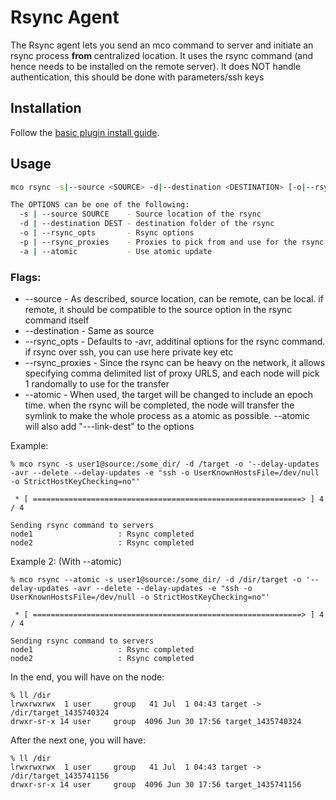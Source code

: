 # Rsync Agent
The Rsync agent lets you send an mco command to server and initiate an rsync process **from** centralized location.
It uses the rsync command (and hence needs to be installed on the remote server).
It does NOT handle authentication, this should be done with parameters/ssh keys

## Installation

Follow the [basic plugin install guide](http://projects.puppetlabs.com/projects/mcollective-plugins/wiki/InstalingPlugins).

## Usage
``` bash
mco rsync -s|--source <SOURCE> -d|--destination <DESTINATION> [-o|--rsync_opts <OPTIONS>] [-a|--atomic]

The OPTIONS can be one of the following:
  -s | --source SOURCE    - Source location of the rsync
  -d | --destination DEST - destination folder of the rsync
  -o | --rsync_opts       - Rsync options
  -p | --rsync_proxies    - Proxies to pick from and use for the rsync
  -a | --atomic           - Use atomic update
```
### Flags:
 + --source - As described, source location, can be remote, can be local. if remote, it should 
  be compatible to the source option in the rsync command itself
 + --destination - Same as source
 + --rsync_opts - Defaults to -avr, additinal options for the rsync command. if rsync over ssh, you can use here private key etc
 + --rsync_proxies - Since the rsync can be heavy on the network, it allows specifying comma delimited list of proxy URLS, and each 
  node will pick 1 randomally to use for the transfer
 + --atomic - When used, the target will be changed to include an epoch time. when the rsync will be completed, the node
  will transfer the symlink to make the whole process as a atomic as possible. --atomic will also add "---link-dest" to the options
 

Example:
```
% mco rsync -s user1@source:/some_dir/ -d /target -o '--delay-updates -avr --delete --delay-updates -e "ssh -o UserKnownHostsFile=/dev/null -o StrictHostKeyChecking=no"'

 * [ ============================================================> ] 4 / 4

Sending rsync command to servers
node1                   : Rsync completed
node2                   : Rsync completed
```

Example 2: (With --atomic)
```
% mco rsync --atomic -s user1@source:/some_dir/ -d /dir/target -o '--delay-updates -avr --delete --delay-updates -e "ssh -o UserKnownHostsFile=/dev/null -o StrictHostKeyChecking=no"'

 * [ ============================================================> ] 4 / 4

Sending rsync command to servers
node1                   : Rsync completed
node2                   : Rsync completed
```

In the end, you will have on the node:
```
% ll /dir
lrwxrwxrwx  1 user     group   41 Jul  1 04:43 target -> /dir/target_1435740324
drwxr-sr-x 14 user     group  4096 Jun 30 17:56 target_1435740324

```
After the next one, you will have:
```
% ll /dir
lrwxrwxrwx  1 user     group   41 Jul  1 04:43 target -> /dir/target_1435741156
drwxr-sr-x 14 user     group  4096 Jun 30 17:56 target_1435741156